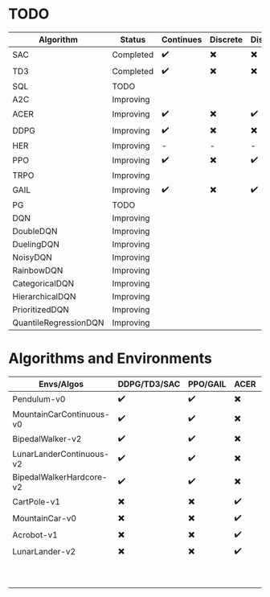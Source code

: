 # TODO

| Algorithm             | Status    | Continues          | Discrete                 | Distributed |
| --------------------- | --------- | ------------------ | ------------------------ | ----------- |
| SAC                   | Completed | :heavy_check_mark: | :heavy_multiplication_x: | :heavy_multiplication_x: |
| TD3                   | Completed | :heavy_check_mark: | :heavy_multiplication_x: | :heavy_multiplication_x: |
| SQL                   | TODO |                    |                          |             |
| A2C                   | Improving |                    |                          |             |
| ACER                  | Improving | :heavy_check_mark: | :heavy_multiplication_x: | :heavy_check_mark: |
| DDPG                  | Improving | :heavy_check_mark: | :heavy_multiplication_x: | :heavy_multiplication_x: |
| HER                   | Improving | - | - | - |
| PPO                   | Improving | :heavy_check_mark: | :heavy_multiplication_x: | :heavy_check_mark: |
| TRPO                  | Improving |                    |                          |             |
| GAIL                  | Improving | :heavy_check_mark: | :heavy_multiplication_x: | :heavy_check_mark: |
| PG                    | TODO |                    |                          |             |
| DQN                   | Improving |                    |                          |             |
| DoubleDQN             | Improving |                    |                          |             |
| DuelingDQN            | Improving |                    |                          |             |
| NoisyDQN              | Improving |                    |                          |             |
| RainbowDQN            | Improving |                    |                          |             |
| CategoricalDQN        | Improving |                    |                          |             |
| HierarchicalDQN       | Improving |                    |                          |             |
| PrioritizedDQN        | Improving |                    |                          |             |
| QuantileRegressionDQN | Improving |                    |                          |             |



# Algorithms and Environments



| Envs/Algos               | DDPG/TD3/SAC             | PPO/GAIL                 | ACER                     | SQL  |      |      |
| ------------------------ | ------------------------ | ------------------------ | ------------------------ | ---- | ---- | ---- |
| Pendulum-v0              | :heavy_check_mark:       | :heavy_check_mark:       | :heavy_multiplication_x: |      |      |      |
| MountainCarContinuous-v0 | :heavy_check_mark:       | :heavy_check_mark:       | :heavy_multiplication_x: |      |      |      |
| BipedalWalker-v2         | :heavy_check_mark:       | :heavy_check_mark:       | :heavy_multiplication_x: |      |      |      |
| LunarLanderContinuous-v2 | :heavy_check_mark:       | :heavy_check_mark:       | :heavy_multiplication_x: |      |      |      |
| BipedalWalkerHardcore-v2 | :heavy_check_mark:       | :heavy_check_mark:       | :heavy_multiplication_x: |      |      |      |
| CartPole-v1              | :heavy_multiplication_x: | :heavy_multiplication_x: | :heavy_check_mark:       |      |      |      |
| MountainCar-v0           | :heavy_multiplication_x: | :heavy_multiplication_x: | :heavy_check_mark:       |      |      |      |
| Acrobot-v1               | :heavy_multiplication_x: | :heavy_multiplication_x: | :heavy_check_mark:       |      |      |      |
| LunarLander-v2           | :heavy_multiplication_x: | :heavy_multiplication_x: | :heavy_check_mark:       |      |      |      |
|                          |                          |                          |                          |      |      |      |
|                          |                          |                          |                          |      |      |      |
|                          |                          |                          |                          |      |      |      |
|                          |                          |                          |                          |      |      |      |
|                          |                          |                          |                          |      |      |      |
|                          |                          |                          |                          |      |      |      |
|                          |                          |                          |                          |      |      |      |
|                          |                          |                          |                          |      |      |      |
|                          |                          |                          |                          |      |      |      |
